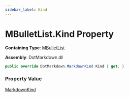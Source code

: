 ```yaml
---
sidebar_label: Kind
---
```


# MBulletList\.Kind Property

**Containing Type**: [MBulletList](../index.md)

**Assembly**: DotMarkdown\.dll

```csharp
public override DotMarkdown.MarkdownKind Kind { get; }
```

### Property Value

[MarkdownKind](../../../MarkdownKind/index.md)

